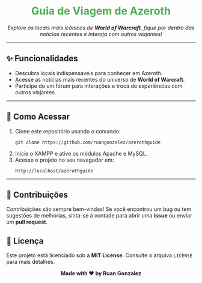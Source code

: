<h1 align="center" style="color:#4caf50;">Guia de Viagem de Azeroth</h1>

<p align="center">
  <i>Explore os locais mais icônicos de <strong>World of Warcraft</strong>, fique por dentro das notícias recentes e interaja com outros viajantes!</i>
</p>

---

<h2>✨ Funcionalidades</h2>

<ul>
  <li>Descubra locais indispensáveis para conhecer em Azeroth.</li>
  <li>Acesse as notícias mais recentes do universo de <strong>World of Warcraft</strong>.</li>
  <li>Participe de um fórum para interações e troca de experiências com outros viajantes.</li>
</ul>

---

<h2>🚀 Como Acessar</h2>

<ol>
  <li>Clone este repositório usando o comando:
    <pre><code>git clone https://github.com/ruangonzalez/azerothguide</code></pre>
  </li>
  <li>Inicie o XAMPP e ative os módulos Apache e MySQL.</li>
  <li>Acesse o projeto no seu navegador em:
    <pre><code>http://localhost/azerothguide</code></pre>
  </li>
</ol>


---

<h2>🤝 Contribuições</h2> 

<p>Contribuições são sempre bem-vindas! Se você encontrou um bug ou tem sugestões de melhorias, sinta-se à vontade para abrir uma <strong>issue</strong> ou enviar um <strong>pull request</strong>.</p>

<h2>📝 Licença</h2>

<p>Este projeto está licenciado sob a <strong>MIT License</strong>. Consulte o arquivo <code>LICENSE</code> para mais detalhes.</p>

<p align="center"><strong>Made with ❤️ by Ruan Gonzalez</strong></p>
